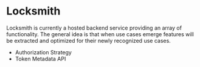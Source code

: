 # Locksmith

Locksmith is currently a hosted backend service providing an array of functionality. The general idea is that when use cases emerge features will be extracted and optimized for their newly recognized use cases.

* Authorization Strategy
* Token Metadata API

